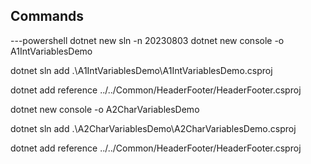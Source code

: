 ## Commands

---powershell 
 dotnet new sln -n 20230803
 dotnet new console -o A1IntVariablesDemo

dotnet sln add .\A1IntVariablesDemo\A1IntVariablesDemo.csproj

dotnet add reference ../../Common/HeaderFooter/HeaderFooter.csproj

dotnet new console -o A2CharVariablesDemo

dotnet sln add .\A2CharVariablesDemo\A2CharVariablesDemo.csproj

dotnet add reference ../../Common/HeaderFooter/HeaderFooter.csproj